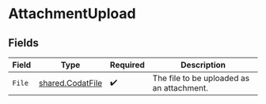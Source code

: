 # AttachmentUpload


## Fields

| Field                                                       | Type                                                        | Required                                                    | Description                                                 |
| ----------------------------------------------------------- | ----------------------------------------------------------- | ----------------------------------------------------------- | ----------------------------------------------------------- |
| `File`                                                      | [shared.CodatFile](../../../pkg/models/shared/codatfile.md) | :heavy_check_mark:                                          | The file to be uploaded as an attachment.                   |